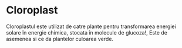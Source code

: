 # Cloroplast

Cloroplastul este utilizat de catre plante pentru transformarea energiei solare
în energie chimica, stocata în molecule de glucoza!, Este de asemenea si ce da
plantelor culoarea verde.
